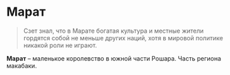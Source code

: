# Марат

> Сзет знал, что в Марате богатая культура и местные жители гордятся собой не меньше других наций, хотя в мировой политике никакой роли не играют.

**Марат** –  маленькое королевство в южной части Рошара. Часть региона макабаки.
